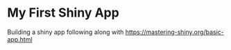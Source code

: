 # My First Shiny App

Building a shiny app following along with https://mastering-shiny.org/basic-app.html
